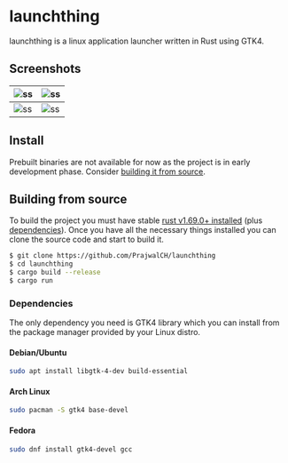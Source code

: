 # launchthing

launchthing is a linux application launcher written in Rust using GTK4.

## Screenshots

| ![ss][0] | ![ss][1] |
|----------|----------|
| ![ss][2] | ![ss][3] |

## Install

Prebuilt binaries are not available for now as the project is in early development phase.
Consider [building it from source](#building-from-source).

## Building from source

To build the project you must have stable [rust v1.69.0+ installed](https://www.rust-lang.org/tools/install)
(plus [dependencies](#dependencies)). Once you have all the necessary things installed you can clone the source code and start to build it.

```sh
$ git clone https://github.com/PrajwalCH/launchthing
$ cd launchthing
$ cargo build --release
$ cargo run
```

### Dependencies

The only dependency you need is GTK4 library which you can install from the package manager provided by your Linux
distro.

#### Debian/Ubuntu

```sh
sudo apt install libgtk-4-dev build-essential
```

#### Arch Linux

```sh
sudo pacman -S gtk4 base-devel
```

#### Fedora

```sh
sudo dnf install gtk4-devel gcc
```

[//]: # (ImageLinks)

[//]: # (@formatter:off)
[0]: https://github.com/PrajwalCH/launchthing/assets/42384293/8193e954-0f86-4796-9e5c-f8ca5ca11c06
[1]: https://github.com/PrajwalCH/launchthing/assets/42384293/fcfe956f-ca97-4e83-bda1-b8baffad1606
[2]: https://github.com/PrajwalCH/launchthing/assets/42384293/43719c03-77cc-4ba6-bb3a-0d1c29ed1a23
[3]: https://github.com/PrajwalCH/launchthing/assets/42384293/b54cc67a-84ac-43fe-9ede-e5c652d5c9c7
[//]: # (@formatter:on)
